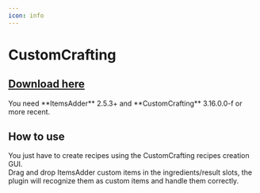 ```yaml
---
icon: info
---
```


# CustomCrafting

## [Download here](https://www.spigotmc.org/resources/55883/)


<Warning>
You need **ItemsAdder** 2.5.3+ and **CustomCrafting** 3.16.0.0-f or more recent.
</Warning>


## How to use

You just have to create recipes using the CustomCrafting recipes creation GUI.\
Drag and drop ItemsAdder custom items in the ingredients/result slots, the plugin will recognize them as custom items and handle them correctly.